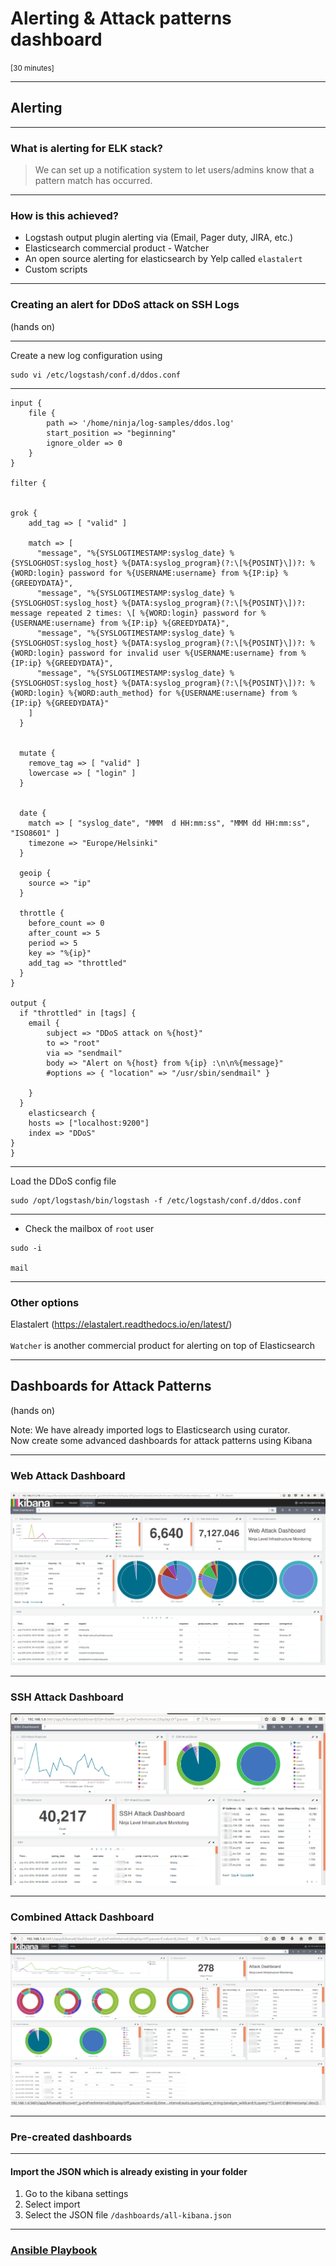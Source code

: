 # Alerting & Attack patterns dashboard
<small>[30 minutes]</small>

---

## Alerting

----

### What is alerting for ELK stack?

> We can set up a notification system to let users/admins know that a pattern match has occurred.

----

### How is this achieved?

- Logstash output plugin alerting via (Email, Pager duty, JIRA, etc.)
- Elasticsearch commercial product - Watcher
- An open source alerting for elasticsearch by Yelp called `elastalert`
- Custom scripts

----

### Creating an alert for DDoS attack on SSH Logs
(hands on)

----

<div align="left">Create a new log configuration using</div>

```
sudo vi /etc/logstash/conf.d/ddos.conf
```

----

```
input {
    file {
        path => '/home/ninja/log-samples/ddos.log'
        start_position => "beginning"
        ignore_older => 0
    }
}

filter {


grok {
    add_tag => [ "valid" ]

    match => [
      "message", "%{SYSLOGTIMESTAMP:syslog_date} %{SYSLOGHOST:syslog_host} %{DATA:syslog_program}(?:\[%{POSINT}\])?: %{WORD:login} password for %{USERNAME:username} from %{IP:ip} %{GREEDYDATA}",
      "message", "%{SYSLOGTIMESTAMP:syslog_date} %{SYSLOGHOST:syslog_host} %{DATA:syslog_program}(?:\[%{POSINT}\])?: message repeated 2 times: \[ %{WORD:login} password for %{USERNAME:username} from %{IP:ip} %{GREEDYDATA}",
      "message", "%{SYSLOGTIMESTAMP:syslog_date} %{SYSLOGHOST:syslog_host} %{DATA:syslog_program}(?:\[%{POSINT}\])?: %{WORD:login} password for invalid user %{USERNAME:username} from %{IP:ip} %{GREEDYDATA}",
      "message", "%{SYSLOGTIMESTAMP:syslog_date} %{SYSLOGHOST:syslog_host} %{DATA:syslog_program}(?:\[%{POSINT}\])?: %{WORD:login} %{WORD:auth_method} for %{USERNAME:username} from %{IP:ip} %{GREEDYDATA}"
    ]
  }


  mutate {
    remove_tag => [ "valid" ]
    lowercase => [ "login" ]
  }
  

  date {
    match => [ "syslog_date", "MMM  d HH:mm:ss", "MMM dd HH:mm:ss", "ISO8601" ]
    timezone => "Europe/Helsinki"
  }

  geoip {
    source => "ip"
  }

  throttle {
    before_count => 0
    after_count => 5
    period => 5
    key => "%{ip}"
    add_tag => "throttled"
  }
}

output {
  if "throttled" in [tags] {
    email {
        subject => "DDoS attack on %{host}"
        to => "root"
        via => "sendmail"
        body => "Alert on %{host} from %{ip} :\n\n%{message}"
        #options => { "location" => "/usr/sbin/sendmail" }

    }
  }
    elasticsearch { 
    hosts => ["localhost:9200"]
    index => "DDoS"
} 
}
```

----

<div align="left">Load the DDoS config file</div>

```
sudo /opt/logstash/bin/logstash -f /etc/logstash/conf.d/ddos.conf
```

----

- Check the mailbox of `root` user 

```
sudo -i

mail
```

----

### Other options
Elastalert (https://elastalert.readthedocs.io/en/latest/)
<br />
<br />
`Watcher` is another commercial product for alerting on top of Elasticsearch

---

## Dashboards for Attack Patterns
(hands on)

Note: We have already imported logs to Elasticsearch using curator. <br />
Now create some advanced dashboards for attack patterns using Kibana

----

### Web Attack Dashboard

![Web Attack Dashboard](images/kibana-web-dashboard.png)

----

### SSH Attack Dashboard

![SSH Attack Dashboard](images/kibana-ssh-dashboard.png)

----

### Combined Attack Dashboard

![Attack Dashboard](images/kibana-attack-dashboard.png)

---

### Pre-created dashboards

----

#### Import the JSON which is already existing in your folder

1. Go to the kibana settings
2. Select import 
3. Select the JSON file `/dashboards/all-kibana.json`

---

### [Ansible Playbook](05-ansible-playbook.md)


